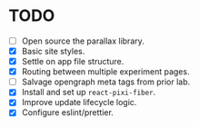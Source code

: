 # TODO

- [ ] Open source the parallax library.
- [x] Basic site styles.
- [x] Settle on app file structure.
- [x] Routing between multiple experiment pages.
- [ ] Salvage opengraph meta tags from prior lab.
- [x] Install and set up `react-pixi-fiber`.
- [x] Improve update lifecycle logic.
- [x] Configure eslint/prettier.
